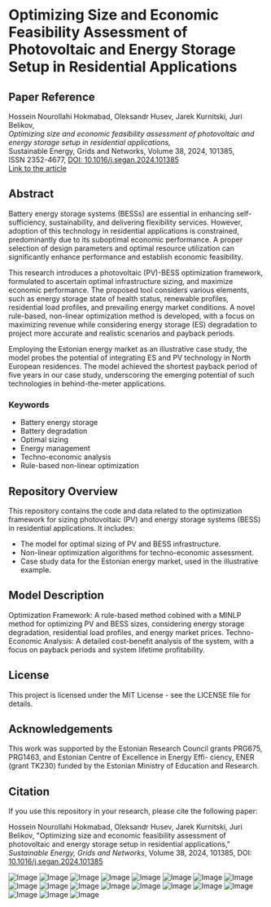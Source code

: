 # Optimizing Size and Economic Feasibility Assessment of Photovoltaic and Energy Storage Setup in Residential Applications

## Paper Reference

Hossein Nourollahi Hokmabad, Oleksandr Husev, Jarek Kurnitski, Juri Belikov,  
*Optimizing size and economic feasibility assessment of photovoltaic and energy storage setup in residential applications,*  
Sustainable Energy, Grids and Networks, Volume 38, 2024, 101385,  
ISSN 2352-4677, [DOI: 10.1016/j.segan.2024.101385](https://doi.org/10.1016/j.segan.2024.101385)  
[Link to the article](https://www.sciencedirect.com/science/article/pii/S2352467724001140)

## Abstract

Battery energy storage systems (BESSs) are essential in enhancing self-sufficiency, sustainability, and delivering flexibility services. However, adoption of this technology in residential applications is constrained, predominantly due to its suboptimal economic performance. A proper selection of design parameters and optimal resource utilization can significantly enhance performance and establish economic feasibility. 

This research introduces a photovoltaic (PV)-BESS optimization framework, formulated to ascertain optimal infrastructure sizing, and maximize economic performance. The proposed tool considers various elements, such as energy storage state of health status, renewable profiles, residential load profiles, and prevailing energy market conditions. A novel rule-based, non-linear optimization method is developed, with a focus on maximizing revenue while considering energy storage (ES) degradation to project more accurate and realistic scenarios and payback periods. 

Employing the Estonian energy market as an illustrative case study, the model probes the potential of integrating ES and PV technology in North European residences. The model achieved the shortest payback period of five years in our case study, underscoring the emerging potential of such technologies in behind-the-meter applications.

### Keywords
- Battery energy storage
- Battery degradation
- Optimal sizing
- Energy management
- Techno-economic analysis
- Rule-based non-linear optimization

## Repository Overview

This repository contains the code and data related to the optimization framework for sizing photovoltaic (PV) and energy storage systems (BESS) in residential applications. It includes:
- The model for optimal sizing of PV and BESS infrastructure.
- Non-linear optimization algorithms for techno-economic assessment.
- Case study data for the Estonian energy market, used in the illustrative example.

## Model Description

Optimization Framework: A rule-based method cobined with a MINLP method for optimizing PV and BESS sizes, considering energy storage degradation, residential load profiles, and energy market prices.
Techno-Economic Analysis: A detailed cost-benefit analysis of the system, with a focus on payback periods and system lifetime profitability.

## License
This project is licensed under the MIT License - see the LICENSE file for details.

## Acknowledgements

This work was supported by the Estonian Research Council grants PRG675, PRG1463, and Estonian Centre of Excellence in Energy Effi- ciency, ENER (grant TK230) funded by the Estonian Ministry of Education and Research. 

## Citation
If you use this repository in your research, please cite the following paper:

Hossein Nourollahi Hokmabad, Oleksandr Husev, Jarek Kurnitski, Juri Belikov, "Optimizing size and economic feasibility assessment of photovoltaic and energy storage setup in residential applications," *Sustainable Energy, Grids and Networks*, Volume 38, 2024, 101385, DOI: [10.1016/j.segan.2024.101385](https://doi.org/10.1016/j.segan.2024.101385)

![Image](https://github.com/user-attachments/assets/4a04164e-74a1-4187-bd13-94c388389db8)
![Image](https://github.com/user-attachments/assets/a635582b-186d-4e91-a9b9-018bc1a9649c)
![Image](https://github.com/user-attachments/assets/5a2b6b3d-9995-4f65-a671-92c1c1876cc9)
![Image](https://github.com/user-attachments/assets/219673a6-a7d9-4d76-adb2-409da13da1f3)
![Image](https://github.com/user-attachments/assets/f3ecca39-c789-4677-aea2-1ecce275c9eb)
![Image](https://github.com/user-attachments/assets/7b7d1910-a44f-484b-848e-59121a826ef8)
![Image](https://github.com/user-attachments/assets/580c086f-bb91-4ffe-ad43-30311f0c7a75)
![Image](https://github.com/user-attachments/assets/6b174c79-a5ab-4c74-9b9d-1d5eafb43fad)
![Image](https://github.com/user-attachments/assets/cd216dbe-2bd3-4d2d-8f04-c2d2551e29b1)
![Image](https://github.com/user-attachments/assets/880a673a-2152-4075-8ec5-6602bcd7977c)
![Image](https://github.com/user-attachments/assets/edfd2416-f2ec-4f65-9db1-20993ed64e8b)
![Image](https://github.com/user-attachments/assets/37ee5a4b-e491-415d-a8dd-e3921d261bca)
![Image](https://github.com/user-attachments/assets/25d1bc89-09b2-4691-83b8-8ea487b8c528)
![Image](https://github.com/user-attachments/assets/7b544ba2-9d94-49dc-bfbb-6018a4cf9bf2)
![Image](https://github.com/user-attachments/assets/576a2b5f-6ad1-41e0-892e-a0adfe61086a)
![Image](https://github.com/user-attachments/assets/0e6c430a-426a-47b6-91fa-2be7d59c09d0)
![Image](https://github.com/user-attachments/assets/534a14e8-9df6-445e-a15c-25659566c97d)
![Image](https://github.com/user-attachments/assets/a5a430bf-71a7-4c17-ace8-fd4ad1753915)
![Image](https://github.com/user-attachments/assets/3979a6a6-e8a9-42c0-a735-f32fb3b8445f)
